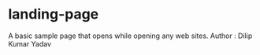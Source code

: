 # landing-page
A basic sample  page that opens while opening any web sites.
Author : Dilip Kumar Yadav
